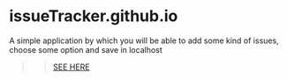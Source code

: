 # issueTracker.github.io

A simple application by which you will be able to add some kind of issues, choose some option and save in localhost
>> [SEE HERE](https://kamiltech.github.io/issueTracker.github.io/)
